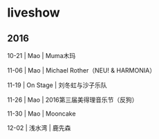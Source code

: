 # liveshow

## 2016

10-21 | Mao | Muma木玛

11-06 | Mao | Michael Rother（NEU! & HARMONIA）

11-19 | On Stage | 刘冬虹与沙子乐队

11-26 | Mao | 2016第三届美得理音乐节（反狗）

11-30 | Mao | Mooncake

12-02 | 浅水湾 | 鹿先森
